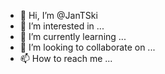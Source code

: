 - 👋 Hi, I’m @JanTSki
- 👀 I’m interested in ...
- 🌱 I’m currently learning ...
- 💞️ I’m looking to collaborate on ...
- 📫 How to reach me ...

<!---
JanTSki/JanTSki is a ✨ special ✨ repository because its `README.md` (this file) appears on your GitHub profile.
You can click the Preview link to take a look at your changes.
--->
